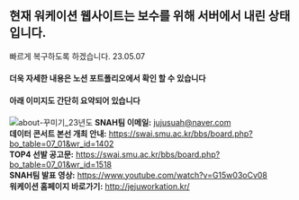 ## 현재 워케이션 웹사이트는 보수를 위해 서버에서 내린 상태입니다. 
빠르게 복구하도록 하겠습니다. 23.05.07
#### 더욱 자세한 내용은 노션 포트폴리오에서 확인 할 수 있습니다
#### 아래 이미지도 간단히 요약되어 있습니다
![about-꾸미기_23년도](https://user-images.githubusercontent.com/101118558/212492420-8d4076e0-6918-4c13-93ff-cbce9c2e3bd9.png)
**SNAH팀 이메일:** jujusuah@naver.com <br>
**데이터 콘서트 본선 개최 안내:** https://swai.smu.ac.kr/bbs/board.php?bo_table=07_01&wr_id=1402 <br>
**TOP4 선발 공고문:** https://swai.smu.ac.kr/bbs/board.php?bo_table=07_01&wr_id=1518 <br>
**SNAH팀 발표 영상:** https://www.youtube.com/watch?v=G15w03oCv08 <br>
**워케이션 홈페이지 바로가기:** http://jejuworkation.kr/





































